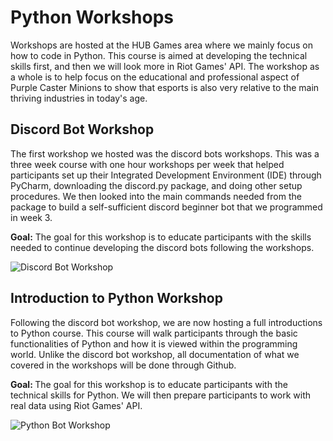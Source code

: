 # Python Workshops
Workshops are hosted at the HUB Games area where we mainly focus on how to code in Python. This course is aimed at developing the technical skills first, and then we will look more in Riot Games' API. The workshop as a whole is to help focus on the educational and professional aspect of Purple Caster Minions to show that esports is also very relative to the main thriving industries in today's age.

## Discord Bot Workshop
The first workshop we hosted was the discord bots workshops. This was a three week course with one hour workshops per week that helped participants set up their Integrated Development Environment (IDE) through PyCharm, downloading the discord.py package, and doing other setup procedures. We then looked into the main commands needed from the package to build a self-sufficient discord beginner bot that we programmed in week 3.

<b>Goal:</b> The goal for this workshop is to educate participants with the skills needed to continue developing the discord bots following the workshops.

![Discord Bot Workshop](https://github.com/ktptran/pcm_functions/blob/master/python_workshops/discord_bots/Discord%20Python%20Workshop%20Cover%20Photo.png)


## Introduction to Python Workshop
Following the discord bot workshop, we are now hosting a full introductions to Python course. This course will walk participants through the basic functionalities of Python and how it is viewed within the programming world. Unlike the discord bot workshop, all documentation of what we covered in the workshops will be done through Github. 

<b>Goal: </b> The goal for this workshop is to educate participants with the technical skills for Python. We will then prepare participants to work with real data using Riot Games' API.

![Python Bot Workshop](https://github.com/ktptran/pcm_functions/blob/master/python_workshops/intro_python/What_is_Python.png)
